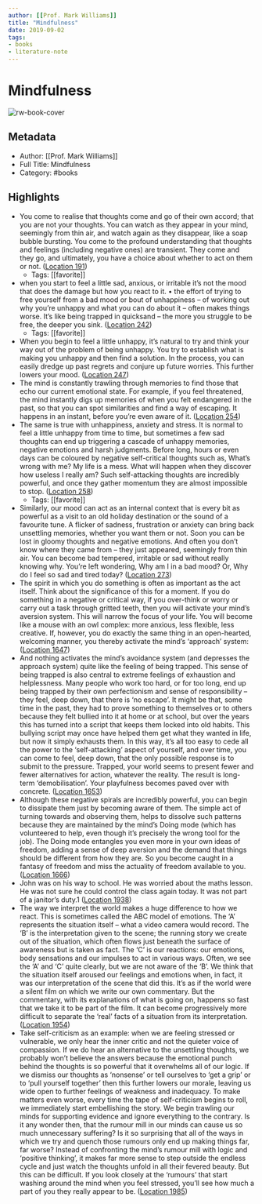 ```yaml
---
author: [[Prof. Mark Williams]]
title: "Mindfulness"
date: 2019-09-02
tags: 
- books
- literature-note
---
```

# Mindfulness

![rw-book-cover](https://images-na.ssl-images-amazon.com/images/I/51lqqG7SK1L._SL200_.jpg)

## Metadata
- Author: [[Prof. Mark Williams]]
- Full Title: Mindfulness
- Category: #books

## Highlights
- You come to realise that thoughts come and go of their own accord; that you are not your thoughts. You can watch as they appear in your mind, seemingly from thin air, and watch again as they disappear, like a soap bubble bursting. You come to the profound understanding that thoughts and feelings (including negative ones) are transient. They come and they go, and ultimately, you have a choice about whether to act on them or not. ([Location 191](https://readwise.io/to_kindle?action=open&asin=B004TTHD9O&location=191))
    - Tags: [[favorite]] 
- when you start to feel a little sad, anxious, or irritable it’s not the mood that does the damage but how you react to it. • the effort of trying to free yourself from a bad mood or bout of unhappiness – of working out why you’re unhappy and what you can do about it – often makes things worse. It’s like being trapped in quicksand – the more you struggle to be free, the deeper you sink. ([Location 242](https://readwise.io/to_kindle?action=open&asin=B004TTHD9O&location=242))
    - Tags: [[favorite]] 
- When you begin to feel a little unhappy, it’s natural to try and think your way out of the problem of being unhappy. You try to establish what is making you unhappy and then find a solution. In the process, you can easily dredge up past regrets and conjure up future worries. This further lowers your mood. ([Location 247](https://readwise.io/to_kindle?action=open&asin=B004TTHD9O&location=247))
- The mind is constantly trawling through memories to find those that echo our current emotional state. For example, if you feel threatened, the mind instantly digs up memories of when you felt endangered in the past, so that you can spot similarities and find a way of escaping. It happens in an instant, before you’re even aware of it. ([Location 254](https://readwise.io/to_kindle?action=open&asin=B004TTHD9O&location=254))
- The same is true with unhappiness, anxiety and stress. It is normal to feel a little unhappy from time to time, but sometimes a few sad thoughts can end up triggering a cascade of unhappy memories, negative emotions and harsh judgments. Before long, hours or even days can be coloured by negative self-critical thoughts such as, What’s wrong with me? My life is a mess. What will happen when they discover how useless I really am? Such self-attacking thoughts are incredibly powerful, and once they gather momentum they are almost impossible to stop. ([Location 258](https://readwise.io/to_kindle?action=open&asin=B004TTHD9O&location=258))
    - Tags: [[favorite]] 
- Similarly, our mood can act as an internal context that is every bit as powerful as a visit to an old holiday destination or the sound of a favourite tune. A flicker of sadness, frustration or anxiety can bring back unsettling memories, whether you want them or not. Soon you can be lost in gloomy thoughts and negative emotions. And often you don’t know where they came from – they just appeared, seemingly from thin air. You can become bad tempered, irritable or sad without really knowing why. You’re left wondering, Why am I in a bad mood? Or, Why do I feel so sad and tired today? ([Location 273](https://readwise.io/to_kindle?action=open&asin=B004TTHD9O&location=273))
- The spirit in which you do something is often as important as the act itself. Think about the significance of this for a moment. If you do something in a negative or critical way, if you over-think or worry or carry out a task through gritted teeth, then you will activate your mind’s aversion system. This will narrow the focus of your life. You will become like a mouse with an owl complex: more anxious, less flexible, less creative. If, however, you do exactly the same thing in an open-hearted, welcoming manner, you thereby activate the mind’s ‘approach’ system: ([Location 1647](https://readwise.io/to_kindle?action=open&asin=B004TTHD9O&location=1647))
- And nothing activates the mind’s avoidance system (and depresses the approach system) quite like the feeling of being trapped. This sense of being trapped is also central to extreme feelings of exhaustion and helplessness. Many people who work too hard, or for too long, end up being trapped by their own perfectionism and sense of responsibility – they feel, deep down, that there is ‘no escape’. It might be that, some time in the past, they had to prove something to themselves or to others because they felt bullied into it at home or at school, but over the years this has turned into a script that keeps them locked into old habits. This bullying script may once have helped them get what they wanted in life, but now it simply exhausts them. In this way, it’s all too easy to cede all the power to the ‘self-attacking’ aspect of yourself, and over time, you can come to feel, deep down, that the only possible response is to submit to the pressure. Trapped, your world seems to present fewer and fewer alternatives for action, whatever the reality. The result is long-term ‘demobilisation’. Your playfulness becomes paved over with concrete. ([Location 1653](https://readwise.io/to_kindle?action=open&asin=B004TTHD9O&location=1653))
- Although these negative spirals are incredibly powerful, you can begin to dissipate them just by becoming aware of them. The simple act of turning towards and observing them, helps to dissolve such patterns because they are maintained by the mind’s Doing mode (which has volunteered to help, even though it’s precisely the wrong tool for the job). The Doing mode entangles you even more in your own ideas of freedom, adding a sense of deep aversion and the demand that things should be different from how they are. So you become caught in a fantasy of freedom and miss the actuality of freedom available to you. ([Location 1666](https://readwise.io/to_kindle?action=open&asin=B004TTHD9O&location=1666))
- John was on his way to school. He was worried about the maths lesson. He was not sure he could control the class again today. It was not part of a janitor’s duty.1 ([Location 1938](https://readwise.io/to_kindle?action=open&asin=B004TTHD9O&location=1938))
- The way we interpret the world makes a huge difference to how we react. This is sometimes called the ABC model of emotions. The ‘A’ represents the situation itself – what a video camera would record. The ‘B’ is the interpretation given to the scene; the running story we create out of the situation, which often flows just beneath the surface of awareness but is taken as fact. The ‘C’ is our reactions: our emotions, body sensations and our impulses to act in various ways. Often, we see the ‘A’ and ‘C’ quite clearly, but we are not aware of the ‘B’. We think that the situation itself aroused our feelings and emotions when, in fact, it was our interpretation of the scene that did this. It’s as if the world were a silent film on which we write our own commentary. But the commentary, with its explanations of what is going on, happens so fast that we take it to be part of the film. It can become progressively more difficult to separate the ‘real’ facts of a situation from its interpretation. ([Location 1954](https://readwise.io/to_kindle?action=open&asin=B004TTHD9O&location=1954))
- Take self-criticism as an example: when we are feeling stressed or vulnerable, we only hear the inner critic and not the quieter voice of compassion. If we do hear an alternative to the unsettling thoughts, we probably won’t believe the answers because the emotional punch behind the thoughts is so powerful that it overwhelms all of our logic. If we dismiss our thoughts as ‘nonsense’ or tell ourselves to ‘get a grip’ or to ‘pull yourself together’ then this further lowers our morale, leaving us wide open to further feelings of weakness and inadequacy. To make matters even worse, every time the tape of self-criticism begins to roll, we immediately start embellishing the story. We begin trawling our minds for supporting evidence and ignore everything to the contrary. Is it any wonder then, that the rumour mill in our minds can cause us so much unnecessary suffering? Is it so surprising that all of the ways in which we try and quench those rumours only end up making things far, far worse? Instead of confronting the mind’s rumour mill with logic and ‘positive thinking’, it makes far more sense to step outside the endless cycle and just watch the thoughts unfold in all their fevered beauty. But this can be difficult. If you look closely at the ‘rumours’ that start washing around the mind when you feel stressed, you’ll see how much a part of you they really appear to be. ([Location 1985](https://readwise.io/to_kindle?action=open&asin=B004TTHD9O&location=1985))